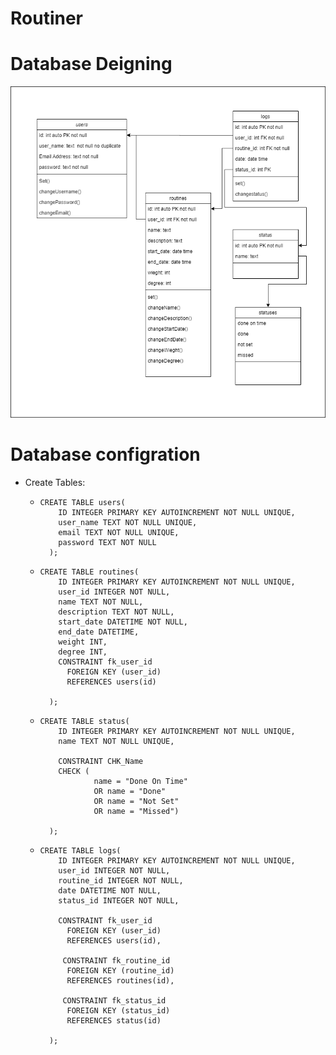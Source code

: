 # Routiner

# Database Deigning

<img src="Database schema.drawio.png">

# Database configration

- Create Tables:

  - ```
    CREATE TABLE users(
        ID INTEGER PRIMARY KEY AUTOINCREMENT NOT NULL UNIQUE,
        user_name TEXT NOT NULL UNIQUE,
        email TEXT NOT NULL UNIQUE,
        password TEXT NOT NULL
      );

    ```

  - ```
    CREATE TABLE routines(
        ID INTEGER PRIMARY KEY AUTOINCREMENT NOT NULL UNIQUE,
        user_id INTEGER NOT NULL,
        name TEXT NOT NULL,
        description TEXT NOT NULL,
        start_date DATETIME NOT NULL,
        end_date DATETIME,
        weight INT,
        degree INT,
        CONSTRAINT fk_user_id
          FOREIGN KEY (user_id)
          REFERENCES users(id)

      );

    ```

  - ```
    CREATE TABLE status(
        ID INTEGER PRIMARY KEY AUTOINCREMENT NOT NULL UNIQUE,
        name TEXT NOT NULL UNIQUE,

        CONSTRAINT CHK_Name
        CHECK (
                name = "Done On Time"
                OR name = "Done"
                OR name = "Not Set"
                OR name = "Missed")

      );

    ```

  - ```
    CREATE TABLE logs(
        ID INTEGER PRIMARY KEY AUTOINCREMENT NOT NULL UNIQUE,
        user_id INTEGER NOT NULL,
        routine_id INTEGER NOT NULL,
        date DATETIME NOT NULL,
        status_id INTEGER NOT NULL,

        CONSTRAINT fk_user_id
          FOREIGN KEY (user_id)
          REFERENCES users(id),

         CONSTRAINT fk_routine_id
          FOREIGN KEY (routine_id)
          REFERENCES routines(id),

         CONSTRAINT fk_status_id
          FOREIGN KEY (status_id)
          REFERENCES status(id)

      );

    ```
